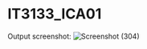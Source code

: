# IT3133_ICA01

Output screenshot:
![Screenshot (304)](https://github.com/user-attachments/assets/72abb25c-178d-4a3c-aac1-ece2c001b0bd)
